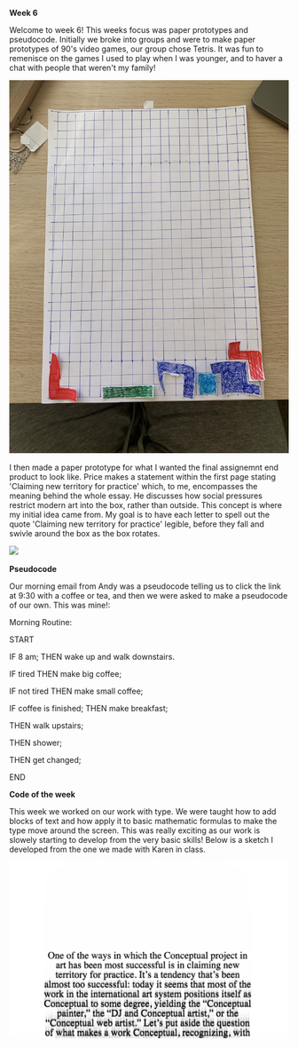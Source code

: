 **Week 6**

Welcome to week 6! This weeks focus was paper prototypes and pseudocode. Initially we broke into groups and were to make paper prototypes of 90's video games, our group chose Tetris. It was fun to remenisce on the games I used to play when I was younger, and to haver a chat with people that weren't my family! 

![](UNADJUSTEDNONRAW_thumb_27a4.jpg)

I then made a paper prototype for what I wanted the final assignemnt end product  to look like. Price makes a statement within the first page stating 'Claiming new territory for practice' which, to me, encompasses the meaning behind the whole essay. He discusses how social pressures restrict modern art into the box, rather than outside. This concept is where my initial idea came from. My goal is to have each letter to spell out the quote 'Claiming new territory for practice' legible, before they fall and swivle around the box as the box rotates. 

![](screenswivle.gif)

**Pseudocode**

Our morning email from Andy was a pseudocode telling us to click the link at 9:30 with a coffee or tea, and then we were asked to make a pseudocode of our own. This was mine!:

Morning Routine:

START

IF 8 am;
THEN wake up and walk downstairs.

IF tired
THEN make big coffee;

IF not tired
THEN make small coffee;

IF coffee is finished;
THEN make breakfast;

THEN walk upstairs;

THEN shower;

THEN get changed;

END

**Code of the week**

This week we worked on our work with type. We were taught how to add blocks of text and how apply it to basic mathematic formulas to make the type move around the screen. This was really exciting as our work is slowely starting to develop from the very basic skills! Below is a sketch I developed from the one we made with Karen in class.

![](roundwego.gif)


